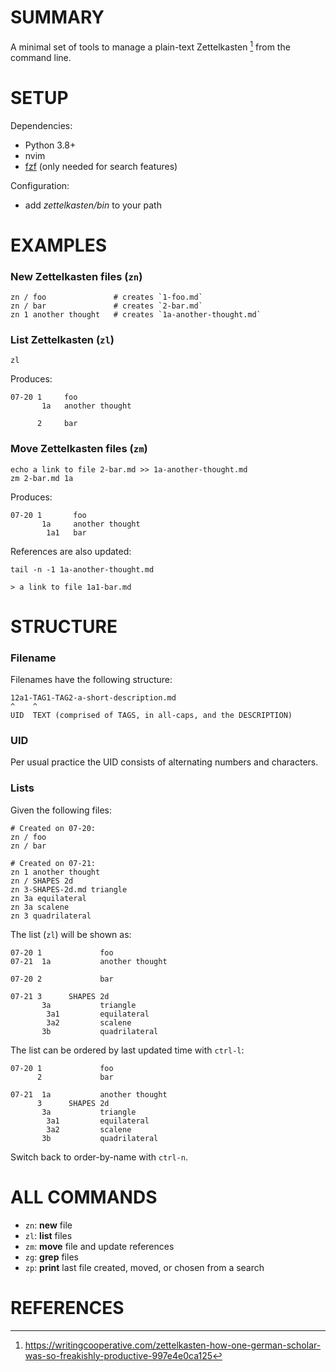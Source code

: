 SUMMARY
====================
A minimal set of tools to manage a plain-text Zettelkasten [^1] from the command line.


SETUP
====================
Dependencies:
- Python 3.8+
- nvim
- [fzf](https://github.com/junegunn/fzf) (only needed for search features)

Configuration:
- add _zettelkasten/bin_ to your path


EXAMPLES
====================

### New Zettelkasten files (`zn`)

    zn / foo               # creates `1-foo.md`
    zn / bar               # creates `2-bar.md`
    zn 1 another thought   # creates `1a-another-thought.md`

### List Zettelkasten (`zl`)

    zl

Produces:

    07-20 1     foo
           1a   another thought

          2     bar

### Move Zettelkasten files (`zm`)

    echo a link to file 2-bar.md >> 1a-another-thought.md
    zm 2-bar.md 1a

Produces:

    07-20 1       foo
           1a     another thought
            1a1   bar

References are also updated:

    tail -n -1 1a-another-thought.md

    > a link to file 1a1-bar.md


STRUCTURE
====================

### Filename

Filenames have the following structure:

    12a1-TAG1-TAG2-a-short-description.md
    ^    ^
    UID  TEXT (comprised of TAGS, in all-caps, and the DESCRIPTION)

### UID

Per usual practice the UID consists of alternating numbers and characters.

### Lists

Given the following files:

    # Created on 07-20:
    zn / foo
    zn / bar

    # Created on 07-21:
    zn 1 another thought
    zn / SHAPES 2d
    zn 3-SHAPES-2d.md triangle
    zn 3a equilateral
    zn 3a scalene
    zn 3 quadrilateral

The list (`zl`) will be shown as:

    07-20 1             foo
    07-21  1a           another thought

    07-20 2             bar

    07-21 3      SHAPES 2d
           3a           triangle
            3a1         equilateral
            3a2         scalene
           3b           quadrilateral

The list can be ordered by last updated time with `ctrl-l`:

    07-20 1             foo
          2             bar

    07-21  1a           another thought
          3      SHAPES 2d
           3a           triangle
            3a1         equilateral
            3a2         scalene
           3b           quadrilateral

Switch back to order-by-name with `ctrl-n`.

ALL COMMANDS
====================
- `zn`: **new** file
- `zl`: **list** files
- `zm`: **move** file and update references
- `zg`: **grep** files
- `zp`: **print** last file created, moved, or chosen from a search

REFERENCES
====================
[^1]: https://writingcooperative.com/zettelkasten-how-one-german-scholar-was-so-freakishly-productive-997e4e0ca125
